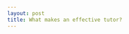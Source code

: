 ```yaml
---
layout: post
title: What makes an effective tutor?
---
```


<!---A skilled tutor has to do much more than simply repeat the information as it makes sense to them. Instead, they need to adapt their communication in order to target the learning style and educational background of their student. 



## A skilled and effective tutor: 

### Determines where a student stands before a session
Prior to the session, a tutor should have established a way to determine a student's level of understanding. This can include a short skills test or survey. Lesson plans are then arranged according to the student's current needs.

### Sets goals and creates plans to meet them
A tutor should help the student set both short term and long term goals as well as provide guidance in reaching them. For example, the goal may be to improve quiz grades or complete homework more easily. The plan to reach the goal can include doing extra practice problems or reviewing the material after a class. 

### Understands the complexities of the subject
A skilled tutor not only thoroughly understands the concepts but can also recognize where difficulties will occur in the learning process, allowing them to address any misunderstandings as they arise.

### Provides engaging instruction
You've probably had a professor or instructor who walks into class, talks at the class, and then walks out. It is much more engaging to involve the student in the discussion by encouraging questions and checking comprehension along the way.

### Teaches in your preferred learning style
Every mind is different, so a good tutor shouldn't expect to teach the same way every time. Using visual aids or different communication styles, a tutor will adapt to the needs of the student.

### Reinforces key skills and concepts
In order to sharpen any skill set, you need to practice in an effective way. A good tutor provides example problems and exercises to test understanding. These should be illustrative, relevant, and at the appropriate skill level.

### Demonstrates a patient attitude
An effective tutor is invested in your success and combines strong content knowledge with a patient and encouraging approach. Math can seem daunting at times, so it's important to approach math with a positive attitude.

Remember that the benefit of private instruction is the ability to receive targeted support and personalized lessons. Skilled tutors will embrace the individual needs of a student and meet them exactly where they are in their educational journey. 
